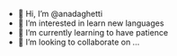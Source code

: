 - 👋 Hi, I’m @anadaghetti
- 👀 I’m interested in learn new languages
- 🌱 I’m currently learning to have patience
- 💞️ I’m looking to collaborate on ...


<!---
anadaghetti/anadaghetti is a ✨ special ✨ repository because its `README.md` (this file) appears on your GitHub profile.
You can click the Preview link to take a look at your changes.
--->
